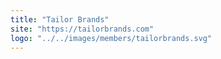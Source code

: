 ```yaml
---
title: "Tailor Brands"
site: "https://tailorbrands.com"
logo: "../../images/members/tailorbrands.svg"
---
```

